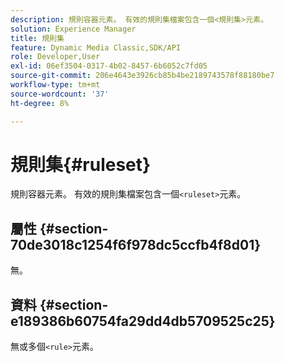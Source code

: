 ```yaml
---
description: 規則容器元素。 有效的規則集檔案包含一個<規則集>元素。
solution: Experience Manager
title: 規則集
feature: Dynamic Media Classic,SDK/API
role: Developer,User
exl-id: 06ef3504-0317-4b02-8457-6b6052c7fd05
source-git-commit: 206e4643e3926cb85b4be2189743578f88180be7
workflow-type: tm+mt
source-wordcount: '37'
ht-degree: 8%

---
```


# 規則集{#ruleset}

規則容器元素。 有效的規則集檔案包含一個`<ruleset>`元素。

## 屬性 {#section-70de3018c1254f6f978dc5ccfb4f8d01}

無。

## 資料 {#section-e189386b60754fa29dd4db5709525c25}

無或多個`<rule>`元素。

